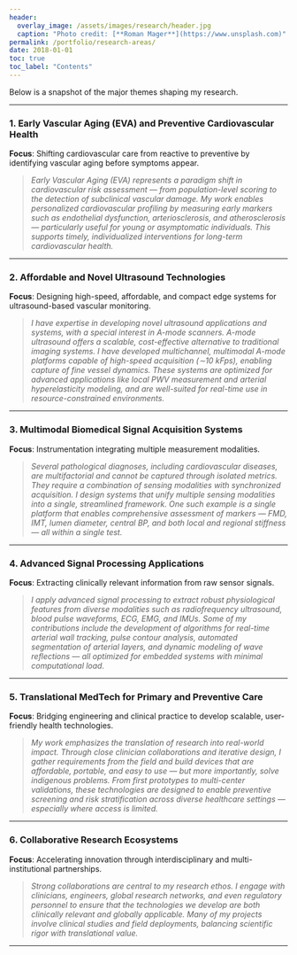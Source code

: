 ```yaml
---
header:
  overlay_image: /assets/images/research/header.jpg
  caption: "Photo credit: [**Roman Mager**](https://www.unsplash.com)"
permalink: /portfolio/research-areas/
date: 2018-01-01
toc: true
toc_label: "Contents"
---
```


Below is a snapshot of the major themes shaping my research.

---

### 1. **Early Vascular Aging (EVA) and Preventive Cardiovascular Health**

**Focus**: Shifting cardiovascular care from reactive to preventive by identifying vascular aging before symptoms appear.  
> _Early Vascular Aging (EVA) represents a paradigm shift in cardiovascular risk assessment — from population-level scoring to the detection of subclinical vascular damage. My work enables personalized cardiovascular profiling by measuring early markers such as endothelial dysfunction, arteriosclerosis, and atherosclerosis — particularly useful for young or asymptomatic individuals. This supports timely, individualized interventions for long-term cardiovascular health._

---

### 2. **Affordable and Novel Ultrasound Technologies**

**Focus**: Designing high-speed, affordable, and compact edge systems for ultrasound-based vascular monitoring.  
> _I have expertise in developing novel ultrasound applications and systems, with a special interest in A-mode scanners. A-mode ultrasound offers a scalable, cost-effective alternative to traditional imaging systems. I have developed multichannel, multimodal A-mode platforms capable of high-speed acquisition (∼10 kFps), enabling capture of fine vessel dynamics. These systems are optimized for advanced applications like local PWV measurement and arterial hyperelasticity modeling, and are well-suited for real-time use in resource-constrained environments._

---

### 3. **Multimodal Biomedical Signal Acquisition Systems**

**Focus**: Instrumentation integrating multiple measurement modalities.  
> _Several pathological diagnoses, including cardiovascular diseases, are multifactorial and cannot be captured through isolated metrics. They require a combination of sensing modalities with synchronized acquisition. I design systems that unify multiple sensing modalities into a single, streamlined framework. One such example is a single platform that enables comprehensive assessment of markers — FMD, IMT, lumen diameter, central BP, and both local and regional stiffness — all within a single test._

---

### 4. **Advanced Signal Processing Applications**

**Focus**: Extracting clinically relevant information from raw sensor signals.  
> _I apply advanced signal processing to extract robust physiological features from diverse modalities such as radiofrequency ultrasound, blood pulse waveforms, ECG, EMG, and IMUs. Some of my contributions include the development of algorithms for real-time arterial wall tracking, pulse contour analysis, automated segmentation of arterial layers, and dynamic modeling of wave reflections — all optimized for embedded systems with minimal computational load._

---

### 5. **Translational MedTech for Primary and Preventive Care**

**Focus**: Bridging engineering and clinical practice to develop scalable, user-friendly health technologies.  
> _My work emphasizes the translation of research into real-world impact. Through close clinician collaborations and iterative design, I gather requirements from the field and build devices that are affordable, portable, and easy to use — but more importantly, solve indigenous problems. From first prototypes to multi-center validations, these technologies are designed to enable preventive screening and risk stratification across diverse healthcare settings — especially where access is limited._

---

### 6. **Collaborative Research Ecosystems**

**Focus**: Accelerating innovation through interdisciplinary and multi-institutional partnerships.  
> _Strong collaborations are central to my research ethos. I engage with clinicians, engineers, global research networks, and even regulatory personnel to ensure that the technologies we develop are both clinically relevant and globally applicable. Many of my projects involve clinical studies and field deployments, balancing scientific rigor with translational value._

---
